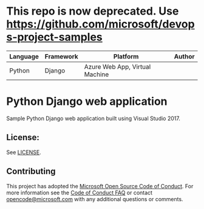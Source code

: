# This repo is now deprecated. Use https://github.com/microsoft/devops-project-samples

| Language | Framework | Platform | Author |
| -------- | -------- |--------|--------|
| Python | Django | Azure Web App, Virtual Machine| |


# Python Django web application


Sample Python Django web application built using Visual Studio 2017.

## License:

See [LICENSE](LICENSE).

## Contributing

This project has adopted the [Microsoft Open Source Code of Conduct](https://opensource.microsoft.com/codeofconduct/). For more information see the [Code of Conduct FAQ](https://opensource.microsoft.com/codeofconduct/faq/) or contact [opencode@microsoft.com](mailto:opencode@microsoft.com) with any additional questions or comments.

